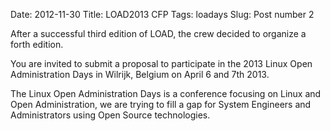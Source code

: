 Date: 2012-11-30
Title: LOAD2013 CFP 
Tags: loadays
Slug: Post number 2

After a successful third edition of LOAD, the crew decided to organize a forth edition.

You are invited to submit a proposal to participate in the 2013 Linux Open Administration Days in Wilrijk, Belgium on April 6 and 7th  2013.

The Linux Open Administration Days is a conference focusing on Linux and Open Administration, we are trying to fill a gap for System Engineers and Administrators using Open Source technologies.

